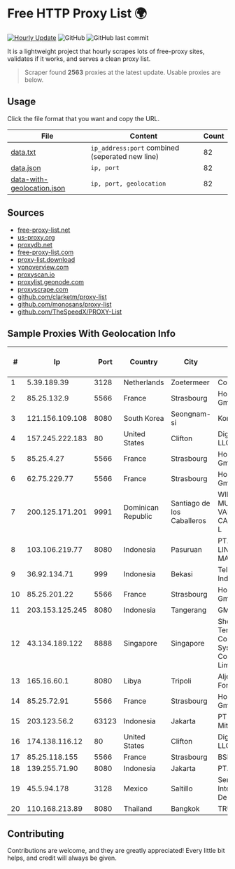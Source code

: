 
# Free HTTP Proxy List 🌍

[![Hourly Update](https://github.com/mertguvencli/http-proxy-list/actions/workflows/main.yml/badge.svg?branch=main)](https://github.com/mertguvencli/http-proxy-list/actions/workflows/main.yml)
![GitHub](https://img.shields.io/github/license/mertguvencli/http-proxy-list)
![GitHub last commit](https://img.shields.io/github/last-commit/mertguvencli/http-proxy-list)

It is a lightweight project that hourly scrapes lots of free-proxy sites, validates if it works, and serves a clean proxy list.


> Scraper found **2563** proxies at the latest update. Usable proxies are below.

## Usage

Click the file format that you want and copy the URL.


|File|Content|Count|
|----|-------|-----|
|[data.txt](https://raw.githubusercontent.com/mertguvencli/http-proxy-list/main/proxy-list/data.txt)|`ip_address:port` combined (seperated new line)|82|
|[data.json](https://raw.githubusercontent.com/mertguvencli/http-proxy-list/main/proxy-list/data.json)|`ip, port`|82|
|[data-with-geolocation.json](https://raw.githubusercontent.com/mertguvencli/http-proxy-list/main/proxy-list/data-with-geolocation.json)|`ip, port, geolocation`|82|

## Sources

* [free-proxy-list.net](https://free-proxy-list.net)
* [us-proxy.org](https://www.us-proxy.org)
* [proxydb.net](http://proxydb.net)
* [free-proxy-list.com](https://free-proxy-list.com/?page=&port=&type%5B%5D=http&type%5B%5D=https&up_time=0&search=Search)
* [proxy-list.download](https://www.proxy-list.download/HTTP)
* [vpnoverview.com](https://vpnoverview.com/privacy/anonymous-browsing/free-proxy-servers)
* [proxyscan.io](https://www.proxyscan.io)
* [proxylist.geonode.com](https://proxylist.geonode.com/api/proxy-list?limit=300&page=1&sort_by=lastChecked&sort_type=desc&protocols=http,https)
* [proxyscrape.com](https://api.proxyscrape.com/v2/?request=displayproxies&protocol=http&timeout=10000&country=all&ssl=all&anonymity=all)
* [github.com/clarketm/proxy-list](https://raw.githubusercontent.com/clarketm/proxy-list/master/proxy-list-raw.txt)
* [github.com/monosans/proxy-list](https://raw.githubusercontent.com/monosans/proxy-list/main/proxies/http.txt)
* [github.com/TheSpeedX/PROXY-List](https://raw.githubusercontent.com/TheSpeedX/PROXY-List/master/http.txt)


## Sample Proxies With Geolocation Info

|#|Ip|Port|Country|City|Internet Service Provider|
|-|--|----|-------|----|-------------------------|
|1|5.39.189.39|3128|Netherlands|Zoetermeer|ColoCenter b.v.|
|2|85.25.132.9|5566|France|Strasbourg|Host Europe GmbH|
|3|121.156.109.108|8080|South Korea|Seongnam-si|Korea Telecom|
|4|157.245.222.183|80|United States|Clifton|DigitalOcean, LLC|
|5|85.25.4.27|5566|France|Strasbourg|Host Europe GmbH|
|6|62.75.229.77|5566|France|Strasbourg|Host Europe GmbH|
|7|200.125.171.201|9991|Dominican Republic|Santiago de los Caballeros|WIRELESS MULTI SERVICE VARGAS CABRERA, S. R. L|
|8|103.106.219.77|8080|Indonesia|Pasuruan|PT. ARTHA LINTAS DATA MANDIRI|
|9|36.92.134.71|999|Indonesia|Bekasi|Telekomunikasi Indonesia|
|10|85.25.201.22|5566|France|Strasbourg|Host Europe GmbH|
|11|203.153.125.245|8080|Indonesia|Tangerang|GMNUSANTARA|
|12|43.134.189.122|8888|Singapore|Singapore|Shenzhen Tencent Computer Systems Company Limited|
|13|165.16.60.1|8080|Libya|Tripoli|Aljeel Aljadeed For Technology|
|14|85.25.72.91|5566|France|Strasbourg|Host Europe GmbH|
|15|203.123.56.2|63123|Indonesia|Jakarta|PT Maxindo Mitra Solusi|
|16|174.138.116.12|80|United States|Clifton|DigitalOcean, LLC|
|17|85.25.118.155|5566|France|Strasbourg|BSB-SERVICE|
|18|139.255.71.90|8080|Indonesia|Jakarta|PT. LINKNET|
|19|45.5.94.178|3128|Mexico|Saltillo|Señal Interactiva, S.A De C.V|
|20|110.168.213.89|8080|Thailand|Bangkok|TRUENET|



## Contributing

Contributions are welcome, and they are greatly appreciated! Every
little bit helps, and credit will always be given.

